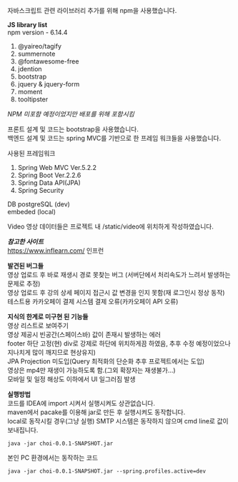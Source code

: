 자바스크립트 관련 라이브러리 추가를 위해 npm을 사용했습니다.<br>

**JS library list** <br>
npm version - 6.14.4 <br>
1. @yaireo/tagify<br>
2. summernote<br>
3. @fontawesome-free<br>
4. jdention<br>
5. bootstrap<br>
6. jquery & jquery-form<br>
7. moment<br>
8. tooltipster<br>

_NPM 미포함 예정이었지만 배포를 위해 포함시킴_

프론트 설계 및 코드는 bootstrap을 사용했습니다.<br>
백엔드 설계 및 코드는 spring MVC를 기반으로 한 프레임 워크들을 사용했습니다.<br>

사용된 프레임워크<br>
1. Spring Web MVC Ver.5.2.2
2. Spring Boot Ver.2.2.6
3. Spring Data API(JPA)
4. Spring Security

DB 
postgreSQL (dev)<br>
embeded (local)


Video 영상 데이터들은 프로젝트 내 /static/video에 위치하게 작성하였습니다.

**_참고한 사이트_**<br>
https://www.inflearn.com/ 인프런

**발견된 버그들**<br>
영상 업로드 후 바로 재생시 경로 못찾는 버그 (서버단에서 처리속도가 느려서 발생하는 문제로 추정)<br>
영상 업로드 후 강의 상세 페이지 접근시 값 변경을 인지 못함(재 로그인시 정상 동작)<br>
테스트용 카카오페이 결제 시스템 결제 오류(카카오페이 API 오류)<br>

**지식의 한계로 미구현 된 기능들**<br>
영상 리스트로 보여주기<br>
영상 제공시 빈공간(스페이스바) 값이 존재시 발생하는 에러<br>
footer 하단 고정(현) div로 강제로 하단에 위치하게끔 하였음, 추후 수정 예정이었으나 지나치게 많이 깨지므로 현상유지)<br>
JPA Projection 미도입(Query 최적화의 단순화 추후 프로젝트에서는 도입)<br>
영상은 mp4만 재생이 가능하도록 함.(그외 확장자는 재생불가...)<br>
모바일 및 일정 해상도 이하에서 UI 일그러짐 발생

**실행방법**<br>
코드를 IDEA에 import 시켜서 실행시켜도 상관없습니다.<br>
maven에서 pacake를 이용해 jar로 만든 후 실행시켜도 동작합니다.<br>
local로 동작시킬 경우(그냥 실행) SMTP 시스템은 동작하지 않으며 cmd line로 값이 보내집니다.
<pre><code>java -jar choi-0.0.1-SNAPSHOT.jar</code></pre>
본인 PC 환경에서는 동작하는 코드
<pre><code>java -jar choi-0.0.1-SNAPSHOT.jar --spring.profiles.active=dev</code></pre>
